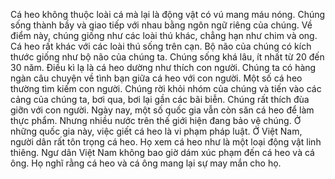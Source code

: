 Cá heo không thuộc loài cá mà lại là động vật có vú mang máu nóng. Chúng sống thành bầy và giao tiếp với nhau bằng ngôn ngữ riêng của chúng.
Về điểm này, chúng giống như các loài thú khác, chẳng hạn như chim và ong.
Cá heo rất khác với các loài thú sống trên cạn. Bộ não của chúng có kích thước giống như bộ não của chúng ta. Chúng sống khá lâu, ít nhất từ 20 đến 30 năm.
Điều kì lạ là cá heo dường như thích con người. Chúng ta có hàng ngàn câu chuyện về tình bạn giữa cá heo với con người.
Một số cá heo thường tìm kiếm con người. Chúng rời khỏi nhóm của chúng và tiến vào các cảng của chúng ta, bơi qua, bơi lại gần các bãi biễn. Chúng rất thích đùa giỡn với con người.
Ngày nay, một số quốc gia vẫn còn săn cá heo để làm thực phẩm. Nhưng nhiều nước trên thế giới hiện đang bảo vệ chúng. Ở những quốc gia này, việc giết cá heo là vi phạm pháp luật. Ở Việt Nam, người dân rất tôn trọng cá heo. Họ xem cá heo như là một loại động vật linh thiêng. Ngư dân Việt Nam không bao giờ dám xúc phạm đến cá heo và cá ông. Họ nghĩ rằng cá heo và cá ông mang lại sự may mắn cho họ.
